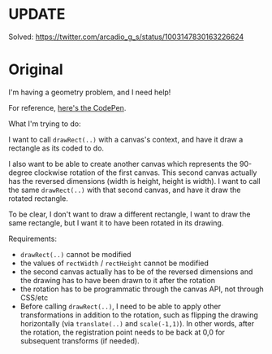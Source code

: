 # UPDATE

Solved: https://twitter.com/arcadio_g_s/status/1003147830163226624

# Original

I'm having a geometry problem, and I need help!

For reference, [here's the CodePen](https://codepen.io/getify/pen/LrZLZJ).

What I'm trying to do:

I want to call `drawRect(..)` with a canvas's context, and have it draw a rectangle as its coded to do.

I also want to be able to create another canvas which represents the 90-degree clockwise rotation of the first canvas. This second canvas actually has the reversed dimensions (width is height, height is width). I want to call the same `drawRect(..)` with that second canvas, and have it draw the rotated rectangle.

To be clear, I don't want to draw a different rectangle, I want to draw the same rectangle, but I want it to have been rotated in its drawing.

Requirements:

- `drawRect(..)` cannot be modified
- the values of `rectWidth` / `rectHeight` cannot be modified
- the second canvas actually has to be of the reversed dimensions and the drawing has to have been drawn to it after the rotation
- the rotation has to be programmatic through the canvas API, not through CSS/etc
- Before calling `drawRect(..)`, I need to be able to apply other transformations in addition to the rotation, such as flipping the drawing horizontally (via `translate(..)` and `scale(-1,1)`). In other words, after the rotation, the registration point needs to be back at 0,0 for subsequent transforms (if needed).
